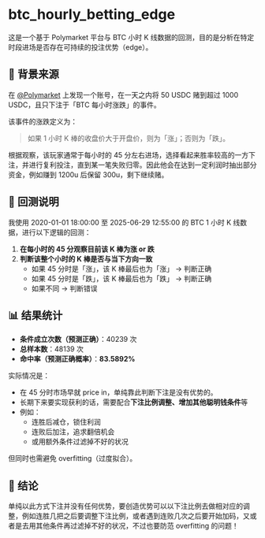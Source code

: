 # btc_hourly_betting_edge

这是一个基于 Polymarket 平台与 BTC 小时 K 线数据的回测，目的是分析在特定时段进场是否存在可持续的投注优势（edge）。

## 📌 背景来源

在 [@Polymarket](https://polymarket.com/profile/0xe3a7f373924e8f89d7f1441fa94ac0641e55252f?tab=activity) 上发现一个账号，在一天之内将 50 USDC 赌到超过 1000 USDC，且只下注于「BTC 每小时涨跌」的事件。

该事件的涨跌定义为：
> 如果 1 小时 K 棒的收盘价大于开盘价，则为「涨」；否则为「跌」。

根据观察，该玩家通常于每小时的 45 分左右进场，选择看起来胜率较高的一方下注，并进行复利投注，直到某一笔失败归零。因此他会在达到一定利润时抽出部分资金，例如赚到 1200u 后保留 300u，剩下继续赌。

## 🧪 回测说明

我使用 2020-01-01 18:00:00 至 2025-06-29 12:55:00 的 BTC 1 小时 K 线数据，进行以下逻辑的回测：

1. **在每小时的 45 分观察目前该 K 棒为涨 or 跌**
2. **判断该整个小时的 K 棒是否与当下方向一致**
   - 如果 45 分时是「涨」，该 K 棒最后也为「涨」 → 判断正确
   - 如果 45 分时是「跌」，该 K 棒最后也为「跌」 → 判断正确
   - 如果不同 → 判断错误

## 📊 结果统计

- **条件成立次数（预测正确）**：40239 次  
- **总样本数**：48139 次  
- **命中率（预测正确概率）**：**83.5892%**

实际情况是：

- 在 45 分时市场早就 price in，单纯靠此判断下注是没有优势的。
- 长期下来要实现获利的话，需要配合**下注比例调整、增加其他聪明钱条件**等  
- 例如：
  - 连胜后减仓，锁住利润
  - 连败后加注，追求翻倍机会
  - 或用额外条件过滤掉不好的状况

但同时也需避免 overfitting（过度拟合）。

## 🧠 结论

单纯以此方式下注并没有任何优势，要创造优势可以以下注比例去做相对应的调整，例如连胜几把之后要调整下注比例，或者遇到连败几次之后要开始加码，又或者是去用其他条件再过滤掉不好的状况，不过也要防范 overfitting 的问题！

